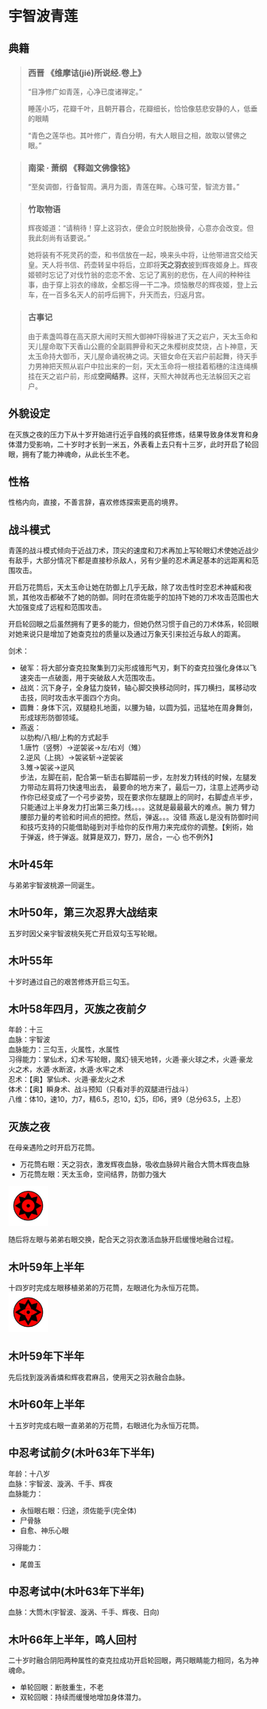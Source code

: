 # 宇智波青莲

## 典籍
> ### 西晋 《维摩诘(jié)所说经.卷上》
> “目净修广如青莲，心净已度诸禅定。”
>
> 睡莲小巧，花瓣千叶，且朝开暮合，花瓣细长，恰恰像慈悲安静的人，低垂的眼睛
>
> “青色之莲华也。其叶修广，青白分明，有大人眼目之相，故取以譬佛之眼。” 

> ### 南梁 · 萧纲 《释迦文佛像铭》
> “至矣调御，行备智周。满月为面，青莲在眸。心珠可莹，智流方普。” 

> ### 竹取物语
> 辉夜姬道：“请稍待！穿上这羽衣，便会立时脱胎换骨，心意亦会改变。但我此刻尚有话要说。”
> 
> 她将装有不死灵药的壶，和书信放在一起，唤来头中将，让他带进宫交给天皇。天人将书信、药壶转呈中将后，立即将**天之羽衣**披到辉夜姬身上。辉夜姬顿时忘记了对伐竹翁的恋恋不舍、忘记了离别的悲伤，在人间的种种往事，由于穿上羽衣的缘故，全都忘得一干二净。烦恼散尽的辉夜姬，登上云车，在一百多名天人的前呼后拥下，升天而去，归返月宫。

> ### 古事记
> 由于素盏鸣尊在高天原大闹时天照大御神吓得躲进了天之岩户，天太玉命和天儿屋命取下天香山公鹿的全副肩胛骨和天之朱樱树皮焚烧，占卜神意，天太玉命持大御币，天儿屋命诵祝祷之词。天钿女命在天岩户前起舞，待天手力男神把天照从岩户中拉出来的一刻，天太玉命将一根挂着稻穗的注连绳横挂在天之岩户前，形成**空间结界**。这样，天照大神就再也无法躲回天之岩户。

## 外貌设定
在灭族之夜的压力下从十岁开始进行近乎自残的疯狂修炼，结果导致身体发育和身体潜力受影响，二十岁时才长到一米五，外表看上去只有十三岁，此时开启了轮回眼，拥有了能力神魂命，从此长生不老。

## 性格
性格内向，直接，不善言辞，喜欢修炼探索更高的境界。

## 战斗模式
青莲的战斗模式倾向于近战刀术，顶尖的速度和刀术再加上写轮眼幻术使她近战少有敌手，大部分情况下都是直接秒杀敌人，另有少量的忍术满足基本的远距离和范围攻击。

开启万花筒后，天太玉命让她在防御上几乎无敌，除了攻击性时空忍术神威和夜凯，其他攻击都破不了她的防御。同时在须佐能乎的加持下她的刀术攻击范围也大大加强变成了远程和范围攻击。

开启轮回眼之后虽然拥有了更多的能力，但她仍然习惯于自己的刀术体系，轮回眼对她来说只是增加了她查克拉的质量以及通过万象天引来拉近与敌人的距离。

剑术：
* 破军：将大部分查克拉聚集到刀尖形成锥形气刃，剩下的查克拉强化身体以飞速突击一点破面，用于突破敌人大范围攻击。
* 战岚：沉下身子，全身猛力旋转，轴心脚交换移动同时，挥刀横扫，属移动攻击技，同时攻击水平面四个方向。
* 圆舞：身体下沉，双腿稳扎地面，以腰为轴，以圆为弧，迅猛地在周身舞剑，形成球形防御领域。
* 燕返：  
    以肋构/八相/上构的方式起手  
    1.唐竹（竖劈）→逆袈裟→左/右刈（雉）  
    2.逆风（上挑）→袈裟斩→逆袈裟  
    3.雉→袈裟→逆风  
    步法，左脚在前，配合第一斩击右脚踏前一步，左肘发力转线的时候，左腿发力带动左肩将刀快速甩出去，  最要命的地方来了，最后一刀，注意上述两步动作你已经变成了一个弓步姿势，现在要求你左腿跟上的同时，右脚虚点半步，只能通过上半身发力打出第三条刀线。。。。这就是最最最大的难点。腕力 臂力 腰部力量的考验和时间点的把控。然后，弹返。。。没错 燕返し是没有防御时间和技巧支持的只能借助碰到对手给你的反作用力来完成你的调整。【剣術，始于弹返，终于弹返。就算是双刀，野刀，居合，一心 也不例外】

## 木叶45年
与弟弟宇智波桃源一同诞生。

## 木叶50年，第三次忍界大战结束
五岁时因父亲宇智波桃矢死亡开启双勾玉写轮眼。

## 木叶55年
十岁时通过自己的艰苦修炼开启三勾玉。

## 木叶58年四月，灭族之夜前夕
年龄：十三  
血脉：宇智波  
血脉能力：三勾玉，火属性，水属性  
习得能力：掌仙术，幻术·写轮眼，魔幻·镜天地转，火遁·豪火球之术，火遁·豪龙火之术，水遁·水断波，水遁·水牢之术  
忍术：【奥】掌仙术、火遁·豪龙火之术  
体术：【奥】瞬身术、战斗预知（只看对手的双腿进行战斗）  
八维：体10，速10，力7，精6.5，忍10，幻5，印6，贤9（总分63.5，上忍）

## 灭族之夜
在母亲遇险之时开启万花筒。
* 万花筒右眼：天之羽衣，激发辉夜血脉，吸收血脉碎片融合大筒木辉夜血脉
* 万花筒左眼：天太玉命，空间结界，防御力强大  
<img src="../设定图/青莲万花筒写轮眼.png" width="80px">

随后将左眼与弟弟右眼交换，配合天之羽衣激活血脉开启缓慢地融合过程。

## 木叶59年上半年
十四岁时完成左眼移植弟弟的万花筒，左眼进化为永恒万花筒。  
<img src="../设定图/青莲永恒的万花筒写轮眼.png" width="80px">

## 木叶59年下半年
先后找到漩涡香燐和辉夜君麻吕，使用天之羽衣融合血脉。 

## 木叶60年上半年
十五岁时完成右眼一直弟弟的万花筒，右眼进化为永恒万花筒。

## 中忍考试前夕(木叶63年下半年)
年龄：十八岁  
血脉：宇智波、漩涡、千手、辉夜  
血脉能力：
* 永恒眼右眼：归途，须佐能乎(完全体)  
* 尸骨脉
* 自愈、神乐心眼

习得能力：
* 尾兽玉

## 中忍考试中(木叶63年下半年)
血脉：大筒木(宇智波、漩涡、千手、辉夜、日向)  

## 木叶66年上半年，鸣人回村
二十岁时融合阴阳两种属性的查克拉成功开启轮回眼，两只眼睛能力相同，名为神魂命。
* 单轮回眼：断肢重生，不老
* 双轮回眼：持续而缓慢地增加身体潜力。